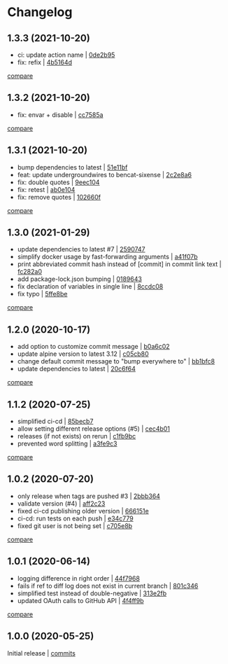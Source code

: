 # Changelog

## 1.3.3 (2021-10-20)

* ci: update action name | [0de2b95](https://github.com/bencat-sixense/bump-everywhere/commit/0de2b951730ac70ab0052dfab6a16dfe83d6ec2e)
* fix: refix | [4b5164d](https://github.com/bencat-sixense/bump-everywhere/commit/4b5164d997af4ae1961888a9ea2b8f932dc827fe)

[compare](https://github.com/bencat-sixense/bump-everywhere/compare/1.3.2...1.3.3)

## 1.3.2 (2021-10-20)

* fix: envar + disable | [cc7585a](https://github.com/bencat-sixense/bump-everywhere/commit/cc7585a5c480740832e63f604e462f864b05e059)

[compare](https://github.com/bencat-sixense/bump-everywhere/compare/1.3.1...1.3.2)

## 1.3.1 (2021-10-20)

* bump dependencies to latest | [51e11bf](https://github.com/bencat-sixense/bump-everywhere/commit/51e11bf7dd8ff7428acf122206be034475d7ba77)
* feat: update undergroundwires to bencat-sixense | [2c2e8a6](https://github.com/bencat-sixense/bump-everywhere/commit/2c2e8a6aa30e1ed5ade2279ceab7924095e6cc46)
* fix: double quotes | [9eec104](https://github.com/bencat-sixense/bump-everywhere/commit/9eec104a27c4fffe96830311921a765efd22ae8c)
* fix: retest | [ab0e104](https://github.com/bencat-sixense/bump-everywhere/commit/ab0e104c71161e26f997facffd5fde674e3f9abe)
* fix: remove quotes | [102660f](https://github.com/bencat-sixense/bump-everywhere/commit/102660f4ce2451daeb2f01b43a2d07967f1cdd1a)

[compare](https://github.com/bencat-sixense/bump-everywhere/compare/1.3.0...1.3.1)

## 1.3.0 (2021-01-29)

* update dependencies to latest #7 | [2590747](https://github.com/bencat-sixense/bump-everywhere/commit/25907479d737d944b1ae1602b53aa77f9938961b)
* simplify docker usage by fast-forwarding arguments | [a41f07b](https://github.com/bencat-sixense/bump-everywhere/commit/a41f07b64a75c1ed025b759ab73b02a55904cd37)
* print abbreviated commit hash instead of [commit] in commit link text | [fc282a0](https://github.com/bencat-sixense/bump-everywhere/commit/fc282a065900c7018e0fa6ab4f8fbf29ed8820c7)
* add package-lock.json bumping | [0189643](https://github.com/bencat-sixense/bump-everywhere/commit/0189643addc7a6576f22341686d6958871234bc7)
* fix declaration of variables in single line | [8ccdc08](https://github.com/bencat-sixense/bump-everywhere/commit/8ccdc08b3eab63fe6e5492661b12ef128f06841e)
* fix typo | [5ffe8be](https://github.com/bencat-sixense/bump-everywhere/commit/5ffe8be18fbc7ab49fe723acaaf37d6da8bf48a9)

[compare](https://github.com/bencat-sixense/bump-everywhere/compare/1.2.0...1.3.0)

## 1.2.0 (2020-10-17)

* add option to customize commit message | [b0a6c02](https://github.com/bencat-sixense/bump-everywhere/commit/b0a6c02efe1ba921e5bec67bb9c4e053f864757f)
* update alpine version to latest 3.12 | [c05cb80](https://github.com/bencat-sixense/bump-everywhere/commit/c05cb80c69104f6d5f6c04a6974d4636123600d4)
* change default commit message to "bump everywhere to" | [bb1bfc8](https://github.com/bencat-sixense/bump-everywhere/commit/bb1bfc83bce12fae5c0d6e4ac5353f45ea63fe13)
* update dependencies to latest | [20c6f64](https://github.com/bencat-sixense/bump-everywhere/commit/20c6f64ef27adf726ef55811a602187ee8edf8d2)

[compare](https://github.com/bencat-sixense/bump-everywhere/compare/1.1.2...1.2.0)

## 1.1.2 (2020-07-25)

* simplified ci-cd | [85becb7](https://github.com/bencat-sixense/bump-everywhere/commit/85becb775118787291815d40df8e603336c03033)
* allow setting different release options (#5) | [cec4b01](https://github.com/bencat-sixense/bump-everywhere/commit/cec4b0197d1d292db5a85762b9fd7fb8aeba6ca8)
* releases (if not exists) on rerun | [c1fb9bc](https://github.com/bencat-sixense/bump-everywhere/commit/c1fb9bcbb043f2424aaed4c313d4adafc135eef5)
* prevented word splitting | [a3fe9c3](https://github.com/bencat-sixense/bump-everywhere/commit/a3fe9c3445d7a2d05cfd4e5e9f8203280bd751b7)

[compare](https://github.com/bencat-sixense/bump-everywhere/compare/1.0.2...1.1.2)

## 1.0.2 (2020-07-20)

* only release when tags are pushed #3 | [2bbb364](https://github.com/bencat-sixense/bump-everywhere/commit/2bbb364801d33014d52fc030c012574041040306)
* validate version (#4) | [aff2c23](https://github.com/bencat-sixense/bump-everywhere/commit/aff2c239f356e6a757b8efdb14cf0526f421cce0)
* fixed ci-cd publishing older version | [666151e](https://github.com/bencat-sixense/bump-everywhere/commit/666151e85f0e4a91a5b0141832f1518ee58b73b0)
* ci-cd: run tests on each push | [e34c779](https://github.com/bencat-sixense/bump-everywhere/commit/e34c7795e3e6678377cb2ad9102855e7f7774c2d)
* fixed git user is not being set | [c705e8b](https://github.com/bencat-sixense/bump-everywhere/commit/c705e8b030534121861d7b53134b2d35dc11afde)

[compare](https://github.com/bencat-sixense/bump-everywhere/compare/1.0.1...1.0.2)

## 1.0.1 (2020-06-14)

* logging difference in right order | [44f7968](https://github.com/bencat-sixense/bump-everywhere/commit/44f796813d4a3a112392f650e82169e4499e94fe)
* fails if ref to diff log does not exist in current branch | [801c346](https://github.com/bencat-sixense/bump-everywhere/commit/801c3462dd2c10fe70cc0a78ff4fa371aa7a549d)
* simplified test instead of double-negative | [313e2fb](https://github.com/bencat-sixense/bump-everywhere/commit/313e2fb41d3bcc736f684b46747cfdff3f3c4cb7)
* updated OAuth calls to GitHub API | [4f4ff9b](https://github.com/bencat-sixense/bump-everywhere/commit/4f4ff9b0e7fd6f90915dd29dc76290e35d885fd6)

[compare](https://github.com/bencat-sixense/bump-everywhere/compare/1.0.0...1.0.1)

## 1.0.0 (2020-05-25)

Initial release | [commits](https://github.com/bencat-sixense/bump-everywhere/commit/fb63383db96edf41d33edf04c21f7a36fe83757f)
